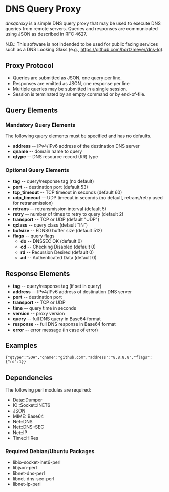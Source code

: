 # DNS Query Proxy

_dnsqproxy_ is a simple DNS query proxy that may be used to execute DNS queries
from remote servers. Queries and responses are communicated using JSON as
described in RFC 4627.

N.B.: This software is not indended to be used for public facing services such
as a DNS Looking Glass (e.g., https://github.com/bortzmeyer/dns-lg).


## Proxy Protocol

- Queries are submitted as JSON, one query per line.
- Responses are emitted as JSON, one response per line
- Multiple queries may be submitted in a single session.
- Session is terminated by an empty command or by end-of-file.


##  Query Elements

### Mandatory Query Elements

The following query elements must be specified and has no defaults.

- **address** -- IPv4/IPv6 address of the destination DNS server
- **qname** -- domain name to query
- **qtype** -- DNS resource record (RR) type

### Optional Query Elements

- **tag** -- query/response tag (no default)
- **port** -- destination port (default 53)
- **tcp_timeout** -- TCP timeout in seconds (default 60)
- **udp_timeout** -- UDP timeout in seconds (no default, retrans/retry used for
  retransmission)
- **retrans** -- retransmission interval (default 5)
- **retry** -- number of times to retry to query (default 2)
- **transport** -- TCP or UDP (default "UDP")
- **qclass** -- query class (default "IN")
- **bufsize** -- EDNS0 buffer size (default 512)
- **flags** -- query flags
    - **do** -- DNSSEC OK (default 0)
    - **cd** -- Checking Disabled (default 0)
    - **rd** -- Recursion Desired (default 0)
    - **ad** -- Authenticated Data (default 0)

## Response Elements

- **tag** -- query/response tag (if set in query)
- **address** -- IPv4/IPv6 address of destination DNS server
- **port** -- destination port
- **transport** -- TCP or UDP
- **time** -- query time in seconds
- **version** -- proxy version
- **query** -- full DNS query in Base64 format
- **response** -- full DNS response in Base64 format
- **error** -- error message (in case of error)

## Examples

    {"qtype":"SOA","qname":"github.com","address":"8.8.8.8","flags":{"rd":1}}

## Dependencies

The following perl modules are required:

- Data::Dumper
- IO::Socket::INET6
- JSON
- MIME::Base64
- Net::DNS
- Net::DNS::SEC
- Net::IP
- Time::HiRes

### Required Debian/Ubuntu Packages

- libio-socket-inet6-perl
- libjson-perl
- libnet-dns-perl
- libnet-dns-sec-perl
- libnet-ip-perl

